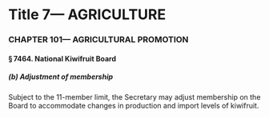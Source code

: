 
# Title 7— AGRICULTURE
### CHAPTER 101— AGRICULTURAL PROMOTION
#### § 7464. National Kiwifruit Board
##### (b) Adjustment of membership

Subject to the 11-member limit, the Secretary may adjust membership on the Board to accommodate changes in production and import levels of kiwifruit.
